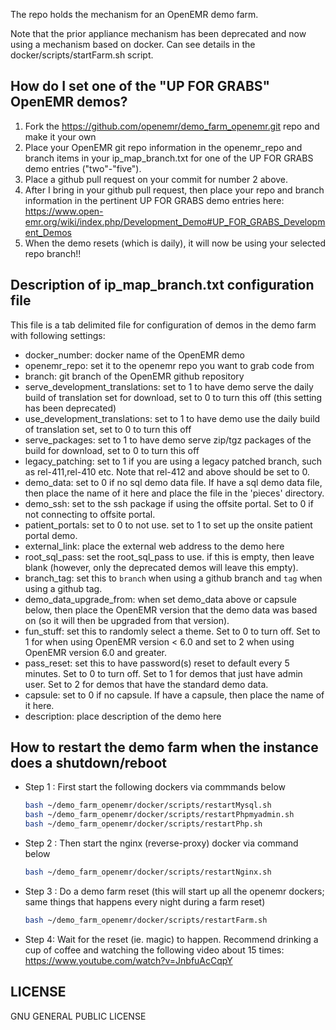 The repo holds the mechanism for an OpenEMR demo farm.

Note that the prior appliance mechanism has been deprecated and now using a mechanism
based on docker. Can see details in the docker/scripts/startFarm.sh script.

How do I set one of the "UP FOR GRABS" OpenEMR demos?
-----------------------------------------------------
1. Fork the https://github.com/openemr/demo_farm_openemr.git repo and make it your own
2. Place your OpenEMR git repo information in the openemr_repo and branch items in
   your ip_map_branch.txt for one of the UP FOR GRABS demo entries ("two"-"five").
3. Place a github pull request on your commit for number 2 above.
4. After I bring in your github pull request, then place your repo and branch
   information in the pertinent UP FOR GRABS demo entries here:
   https://www.open-emr.org/wiki/index.php/Development_Demo#UP_FOR_GRABS_Development_Demos
5. When the demo resets (which is daily), it will now be using your selected repo branch!!

Description of ip_map_branch.txt configuration file
---------------------------------------------------
This file is a tab delimited file for configuration of demos in the demo farm with following settings:
- docker_number: docker name of the OpenEMR demo
- openemr_repo: set it to the openemr repo you want to grab code from
- branch: git branch of the OpenEMR github repository
- serve_development_translations: set to 1 to have demo serve the daily build of translation set for download, set to 0 to turn this off (this setting has been deprecated)
- use_development_translations: set to 1 to have demo use the daily build of translation set, set to 0 to turn this off
- serve_packages: set to 1 to have demo serve zip/tgz packages of the build for download, set to 0 to turn this off
- legacy_patching: set to 1 if you are using a legacy patched branch, such as rel-411,rel-410 etc. Note that rel-412 and above should be set to 0.
- demo_data: set to 0 if no sql demo data file. If have a sql demo data file, then place the name of it here and place the file in the 'pieces' directory.
- demo_ssh: set to the ssh package if using the offsite portal. Set to 0 if not connecting to offsite portal.
- patient_portals: set to 0 to not use. set to 1 to set up the onsite patient portal demo.
- external_link: place the external web address to the demo here
- root_sql_pass: set the root_sql_pass to use. if this is empty, then leave blank (however, only the deprecated demos will leave this empty).
- branch_tag: set this to `branch` when using a github branch and `tag` when using a github tag. 
- demo_data_upgrade_from: when set demo_data above or capsule below, then place the OpenEMR version that the demo data was based on (so it will then be upgraded from that version).
- fun_stuff: set this to randomly select a theme. Set to 0 to turn off. Set to 1 for when using OpenEMR version < 6.0 and set to 2 when using OpenEMR version 6.0 and greater.
- pass_reset: set this to have password(s) reset to default every 5 minutes. Set to 0 to turn off. Set to 1 for demos that just have admin user. Set to 2 for demos that have the standard demo data.
- capsule: set to 0 if no capsule. If have a capsule, then place the name of it here.
- description: place description of the demo here

How to restart the demo farm when the instance does a shutdown/reboot
----------------------------------------------------------------
- Step 1 : First start the following dockers via commmands below
    ```sh
    bash ~/demo_farm_openemr/docker/scripts/restartMysql.sh
    bash ~/demo_farm_openemr/docker/scripts/restartPhpmyadmin.sh
    bash ~/demo_farm_openemr/docker/scripts/restartPhp.sh
    ```
- Step 2 : Then start the nginx (reverse-proxy) docker via command below
    ```sh
    bash ~/demo_farm_openemr/docker/scripts/restartNginx.sh
    ```
- Step 3 : Do a demo farm reset (this will start up all the openemr dockers; same things that happens every night during a farm reset)
    ```sh
    bash ~/demo_farm_openemr/docker/scripts/restartFarm.sh
    ```
- Step 4: Wait for the reset (ie. magic) to happen. Recommend drinking a cup of coffee and watching the following video about 15 times: https://www.youtube.com/watch?v=JnbfuAcCqpY

LICENSE
--------------------------------------
GNU GENERAL PUBLIC LICENSE
